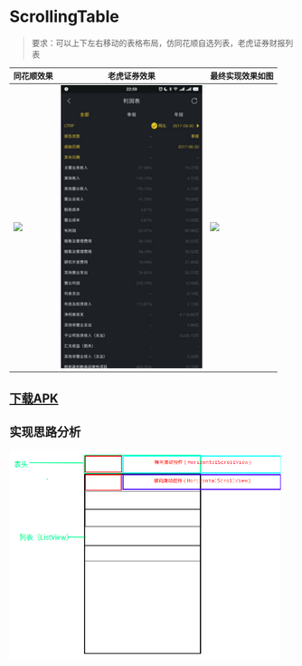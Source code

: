 # ScrollingTable
> 要求：可以上下左右移动的表格布局，仿同花顺自选列表，老虎证券财报列表

| 同花顺效果  | 老虎证券效果|  最终实现效果如图|  
| --------   | -----|  -----| 
| <img src="/doc/Gif_20180201_224640.gif" width="250px"/>  | <img src="/doc/Gif_20180201_225941.gif" width="250px"/> | <img src="/doc/Gif_20180201_224941.gif" width="250px"/> | 

## [下载APK]()

## 实现思路分析
<img src="/doc/深度截图_选择区域_20180201223904.png" width="480px"/>




